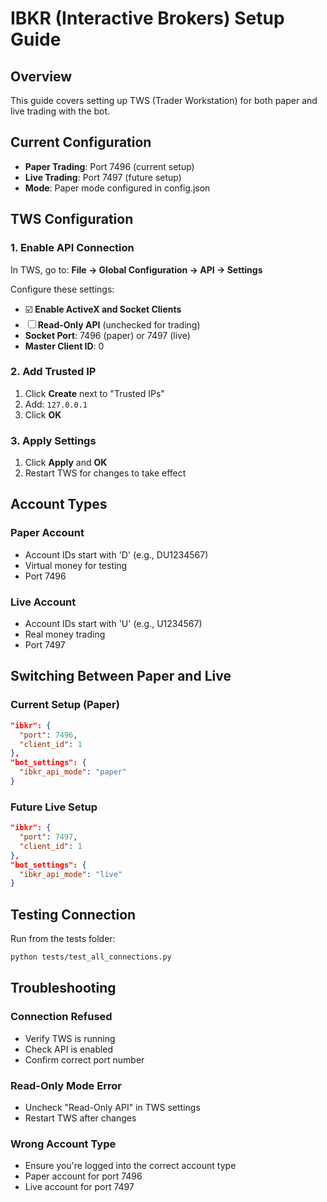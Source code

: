 # IBKR (Interactive Brokers) Setup Guide

## Overview
This guide covers setting up TWS (Trader Workstation) for both paper and live trading with the bot.

## Current Configuration
- **Paper Trading**: Port 7496 (current setup)
- **Live Trading**: Port 7497 (future setup)
- **Mode**: Paper mode configured in config.json

## TWS Configuration

### 1. Enable API Connection
In TWS, go to: **File → Global Configuration → API → Settings**

Configure these settings:
- ☑️ **Enable ActiveX and Socket Clients**
- ☐ **Read-Only API** (unchecked for trading)
- **Socket Port**: 7496 (paper) or 7497 (live)
- **Master Client ID**: 0

### 2. Add Trusted IP
1. Click **Create** next to "Trusted IPs"
2. Add: `127.0.0.1`
3. Click **OK**

### 3. Apply Settings
1. Click **Apply** and **OK**
2. Restart TWS for changes to take effect

## Account Types

### Paper Account
- Account IDs start with 'D' (e.g., DU1234567)
- Virtual money for testing
- Port 7496

### Live Account  
- Account IDs start with 'U' (e.g., U1234567)
- Real money trading
- Port 7497

## Switching Between Paper and Live

### Current Setup (Paper)
```json
"ibkr": {
  "port": 7496,
  "client_id": 1
},
"bot_settings": {
  "ibkr_api_mode": "paper"
}
```

### Future Live Setup
```json
"ibkr": {
  "port": 7497,
  "client_id": 1
},
"bot_settings": {
  "ibkr_api_mode": "live"
}
```

## Testing Connection
Run from the tests folder:
```bash
python tests/test_all_connections.py
```

## Troubleshooting

### Connection Refused
- Verify TWS is running
- Check API is enabled
- Confirm correct port number

### Read-Only Mode Error
- Uncheck "Read-Only API" in TWS settings
- Restart TWS after changes

### Wrong Account Type
- Ensure you're logged into the correct account type
- Paper account for port 7496
- Live account for port 7497